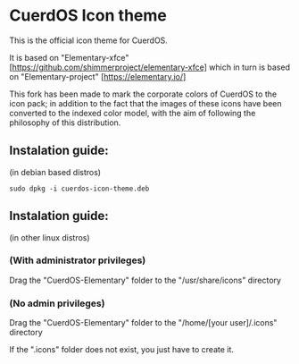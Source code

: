 # CuerdOS Icon theme

This is the official icon theme for CuerdOS.

It is based on "Elementary-xfce" [https://github.com/shimmerproject/elementary-xfce] which in turn is based on "Elementary-project" [https://elementary.io/]

This fork has been made to mark the corporate colors of CuerdOS to the icon pack; in addition to the fact that the images of these icons have been converted to the indexed color model, with the aim of following the philosophy of this distribution.

## Instalation guide:
(in debian based distros)

```
sudo dpkg -i cuerdos-icon-theme.deb
```
## Instalation guide:
(in other linux distros)

### (With administrator privileges)
Drag the "CuerdOS-Elementary" folder to the "/usr/share/icons" directory

### (No admin privileges)
Drag the "CuerdOS-Elementary" folder to the "/home/[your user]/.icons" directory

If the ".icons" folder does not exist, you just have to create it.
